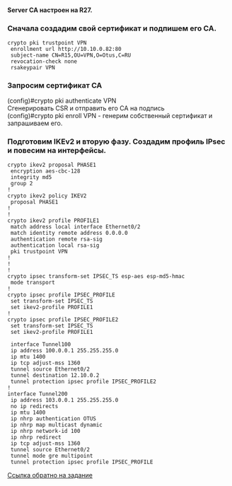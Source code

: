 #### Server CA настроен на R27.   

### Сначала создадим свой сертификат и подпишем его CA.

    crypto pki trustpoint VPN   
     enrollment url http://10.10.0.82:80   
     subject-name CN=R15,OU=VPN,O=Otus,C=RU   
     revocation-check none   
     rsakeypair VPN   

 ### Запросим сертификат CA   

(config)#crypto pki authenticate VPN   
Сгенерировать CSR и отправить его CA на подпись   
(config)#crypto pki enroll VPN - генерим собственный сертификат и запрашиваем его.   

### Подготовим IKEv2 и вторую фазу. Создадим профиль IPsec и повесим на интерфейсы.   

    crypto ikev2 proposal PHASE1   
     encryption aes-cbc-128   
     integrity md5   
     group 2   
    !   
    crypto ikev2 policy IKEV2    
     proposal PHASE1   
    !   
    !   
    crypto ikev2 profile PROFILE1   
     match address local interface Ethernet0/2   
     match identity remote address 0.0.0.0    
     authentication remote rsa-sig   
     authentication local rsa-sig   
     pki trustpoint VPN   
    !   
    !   
    !   
    crypto ipsec transform-set IPSEC_TS esp-aes esp-md5-hmac    
     mode transport   
    !   
    crypto ipsec profile IPSEC_PROFILE   
     set transform-set IPSEC_TS    
     set ikev2-profile PROFILE1   
    !   
    crypto ipsec profile IPSEC_PROFILE2  
     set transform-set IPSEC_TS    
     set ikev2-profile PROFILE1   
    
     interface Tunnel100   
     ip address 100.0.0.1 255.255.255.0   
     ip mtu 1400   
     ip tcp adjust-mss 1360   
     tunnel source Ethernet0/2   
     tunnel destination 12.10.0.2   
     tunnel protection ipsec profile IPSEC_PROFILE2   
    !   
    interface Tunnel200   
     ip address 103.0.0.1 255.255.255.0   
     no ip redirects   
     ip mtu 1400   
     ip nhrp authentication OTUS   
     ip nhrp map multicast dynamic   
     ip nhrp network-id 100   
     ip nhrp redirect   
     ip tcp adjust-mss 1360   
     tunnel source Ethernet0/2   
     tunnel mode gre multipoint   
     tunnel protection ipsec profile IPSEC_PROFILE   

[Ссылка обратно на задание](/labs/lab13/dmvpn_ipsec_msk-chok-lab/README.md)   
